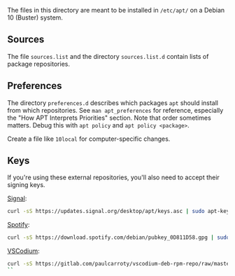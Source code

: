 The files in this directory are meant to be installed in `/etc/apt/` on a
Debian 10 (Buster) system.

## Sources

The file `sources.list` and the directory `sources.list.d` contain lists of
package repositories.

## Preferences

The directory `preferences.d` describes which packages `apt` should install
from which repositories. See `man apt_preferences` for reference, especially
the "How APT Interprets Priorities" section. Note that order sometimes matters.
Debug this with `apt policy` and `apt policy <package>`.

Create a file like `10local` for computer-specific changes.

## Keys

If you're using these external repositories, you'll also need to accept their
signing keys.

[Signal](https://signal.org/download/):

```sh
curl -sS https://updates.signal.org/desktop/apt/keys.asc | sudo apt-key add -
```

[Spotify](https://www.spotify.com/us/download/linux/):

```sh
curl -sS https://download.spotify.com/debian/pubkey_0D811D58.gpg | sudo apt-key add -
```

[VSCodium](https://gitlab.com/paulcarroty/vscodium-deb-rpm-repo):

```sh
curl -sS https://gitlab.com/paulcarroty/vscodium-deb-rpm-repo/raw/master/pub.gpg | sudo apt-key add -
``
